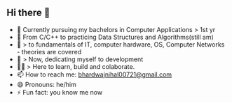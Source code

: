## Hi there 👋

- 🔭 Currently pursuing my bachelors in Computer Applications > 1st yr
- 🌱 From C/C++ to practicing Data Structures and Algorithms(still am)
- 👯 > to fundamentals of IT, computer hardware, OS, Computer Networks - theories are covered
- 🤔 > Now, dedicating myself to development
- 🧑‍💻 > Here to learn, build and colaborate.
- 📫 How to reach me: bhardwajnihal00721@gmail.com
- 😄 Pronouns: he/him
- ⚡ Fun fact: you know me now

